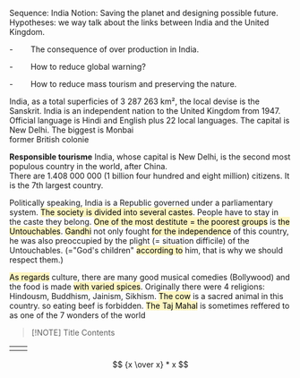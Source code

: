 Sequence: India
Notion: Saving the planet and designing possible future.  
Hypotheses: we way talk about the links between India and the United Kingdom.  

-        The consequence of over production in India.

-        How to reduce global warning?

-        How to reduce mass tourism and preserving the nature.

India, as a total superficies of 3 287 263 km², the local devise is the Sanskrit. India is an independent nation to the United Kingdom from 1947. Official language is Hindi and English plus 22 local languages. The capital is New Delhi. The biggest is Monbai  
former British colonie

**Responsible tourisme**
India, whose capital is New Delhi, is the second most populous country in the world, after China.  
There are 1.408 000 000 (1 billion four hundred and eight million) citizens. It is the 7th largest country.  

Politically speaking, India is a Republic governed under a parliamentary system. <mark style="background: #FFF3A3A6;">The society is divided into several castes</mark>. People have to stay in the caste they belong. <mark style="background: #FFF3A3A6;">One of the most destitute = the poorest groups</mark> is <mark style="background: #FFF3A3A6;">the Untouchables</mark>. <mark style="background: #FFF3A3A6;">Gandhi</mark> not only fought <mark style="background: #FFF3A3A6;">for the independence</mark> of this country, he was also preoccupied by the plight (= situation difficile) of the Untouchables. (="God's children" <mark style="background: #FFF3A3A6;">according to</mark> him, that is why we should respect them.)  

<mark style="background: #FFF3A3A6;">As regards</mark> culture, there are many good musical comedies (Bollywood) and the food is made <mark style="background: #FFF3A3A6;">with varied spices</mark>. Originally there were 4 religions: Hindousm, Buddhism, Jainism, Sikhism. <mark style="background: #FFF3A3A6;">The cow</mark> is a sacred animal in this country. so eating beef is forbidden. <mark style="background: #FFF3A3A6;">The Taj Mahal</mark> is sometimes reffered to as one of the 7 wonders of the world

> [!NOTE] Title
> Contents

| | |
| --- | --- |
|  |  |

$$
{x \over x} * x
$$